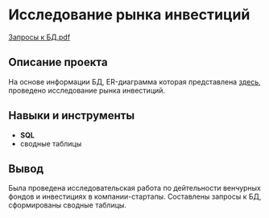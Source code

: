 # Исследование рынка инвестиций

[Запросы к БД.pdf](https://github.com/SvetBesedina/Portfolio/blob/main/Investments/запросы%20к%20БД.pdf)

## Описание проекта

На основе информации БД, ER-диаграмма которая представлена [здесь](https://github.com/SvetBesedina/Portfolio/blob/main/Investments/ER-диаграмма%20для%20проекта%20SQL.pdf), проведено исследование рынка инвестиций.

## Навыки и инструменты

- **SQL**
- сводные таблицы

## Вывод

Была проведена исследовательская работа по дейтельности венчурных фондов и инвестициях в компании-стартапы. Составлены запросы к БД, сформированы сводные таблицы. 

